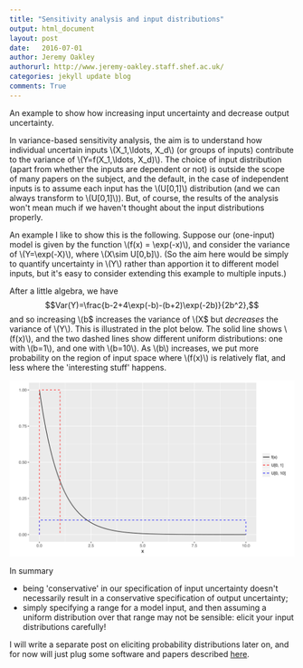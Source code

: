 ```yaml
---
title: "Sensitivity analysis and input distributions"
output: html_document
layout: post
date:   2016-07-01
author: Jeremy Oakley
authorurl: http://www.jeremy-oakley.staff.shef.ac.uk/
categories: jekyll update blog
comments: True
---
```


An example to show how increasing input uncertainty and decrease output uncertainty.

In variance-based sensitivity analysis, the aim is to understand how individual uncertain inputs \\(X_1,\ldots, X_d\\) (or groups of inputs) contribute to the variance of \\(Y=f(X_1,\ldots, X_d)\\). The choice of input distribution (apart from whether the inputs are dependent or not) is outside the scope of many papers on the subject, and the default, in the case of independent inputs is to assume each input has the \\(U[0,1]\\) distribution (and we can always transform to \\(U[0,1]\\)). But, of course, the results of the analysis won't mean much if we haven't thought about the input distributions properly. 

An example I like to show this is the following. Suppose our (one-input) model is given by the function \\(f(x) = \exp(-x)\\), and consider the variance of \\(Y=\exp(-X)\\), where \\(X\sim U[0,b]\\). (So the aim here would be simply to quantify uncertainty in \\(Y\\) rather than apportion it to different model inputs, but it's easy to consider extending this example to multiple inputs.)

After a little algebra, we have
$$Var(Y)=\frac{b-2+4\exp(-b)-(b+2)\exp(-2b)}{2b^2},$$
and so increasing \\(b$ increases the variance of \\(X$ but *decreases* the variance of \\(Y\\). This is illustrated in the plot below. The solid line shows \\(f(x)\\), and the two dashed lines show different uniform distributions: one with \\(b=1\\), and one with \\(b=10\\). As \\(b\\) increases, we put more probability on the region of input space where \\(f(x)\\) is relatively flat, and less where the 'interesting stuff' happens.


![plot of chunk unnamed-chunk-1](/figures/SA-exponential.svg)

In summary

* being 'conservative' in our specification of input uncertainty doesn't necessarily result in a conservative specification of output uncertainty;
* simply specifying a range for a model input, and then assuming a uniform distribution over that range may not be sensible: elicit your input distributions carefully!

I will write a separate post on eliciting probability distributions later on, and for now will just plug some software and papers described [here](http://www.jeremy-oakley.staff.shef.ac.uk/Research.html).



